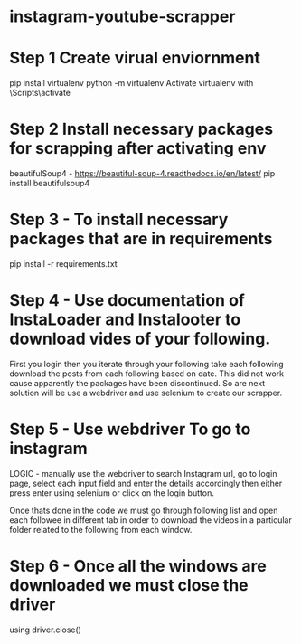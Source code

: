 # instagram-youtube-scrapper

# Step 1 Create virual enviornment

pip install virtualenv
python -m virtualenv <nameOfEnv>
Activate virtualenv with <nameOfEnv>\Scripts\activate

# Step 2 Install necessary packages for scrapping after activating env

beautifulSoup4 - https://beautiful-soup-4.readthedocs.io/en/latest/
pip install beautifulsoup4

# Step 3 - To install necessary packages that are in requirements

pip install -r requirements.txt

# Step 4 - Use documentation of InstaLoader and Instalooter to download vides of your following.

First you login then you iterate through your following take each following download the posts from each
following based on date. This did not work cause apparently the packages have been discontinued.
So are next solution will be use a webdriver and use selenium to create our scrapper.

# Step 5 - Use webdriver To go to instagram

LOGIC - manually use the webdriver to search Instagram url, go to login page, select each input field
and enter the details accordingly then either press enter using selenium or click on the login button.

Once thats done in the code we must go through following list and open each followee in different tab
in order to download the videos in a particular folder related to the following from each window.

# Step 6 - Once all the windows are downloaded we must close the driver

using driver.close()
